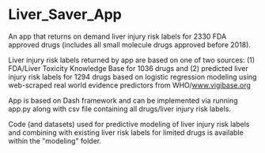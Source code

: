 # Liver_Saver_App 

An app that returns on demand liver injury risk labels for 2330 FDA approved drugs (includes all small molecule drugs approved before 2018). 

Liver injury risk labels returned by app are based on one of two sources: (1) FDA/Liver Toxicity Knowledge Base for 1036 drugs and (2) predicted liver injury risk labels for 1294 drugs based on logistic regression modeling using web-scraped real world evidence predictors from WHO/www.vigibase.org

App is based on Dash framework and can be implemented via running app.py along with csv file containing all drugs/liver injury risk labels.

Code (and datasets) used for predictive modeling of liver injury risk labels and combining with existing liver risk labels for limited drugs is available within the "modeling" folder.

